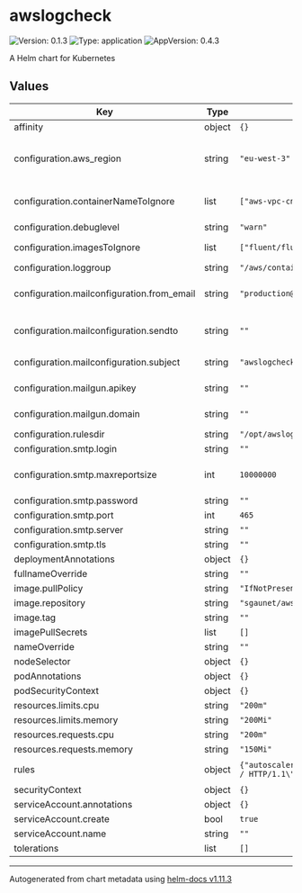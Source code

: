 # awslogcheck

![Version: 0.1.3](https://img.shields.io/badge/Version-0.1.3-informational?style=flat-square) ![Type: application](https://img.shields.io/badge/Type-application-informational?style=flat-square) ![AppVersion: 0.4.3](https://img.shields.io/badge/AppVersion-0.4.3-informational?style=flat-square)

A Helm chart for Kubernetes

## Values

| Key | Type | Default | Description |
|-----|------|---------|-------------|
| affinity | object | `{}` |  |
| configuration.aws_region | string | `"eu-west-3"` | AWS region to use for AWS API calls |
| configuration.containerNameToIgnore | list | `["aws-vpc-cni-init","helper","build","cluster-autoscaler"]` | container name to ignore |
| configuration.debuglevel | string | `"warn"` |  |
| configuration.imagesToIgnore | list | `["fluent/fluentd-kubernetes-daemonset","docker:stable","docker:dind"]` | images to ignore |
| configuration.loggroup | string | `"/aws/containerinsights/dev-EKS/application"` |  |
| configuration.mailconfiguration.from_email | string | `"production@society.com"` | email address to send from |
| configuration.mailconfiguration.sendto | string | `""` | email address to send to |
| configuration.mailconfiguration.subject | string | `"awslogcheck"` | subject of the email |
| configuration.mailgun.apikey | string | `""` | mailgun api key |
| configuration.mailgun.domain | string | `""` | mailgun domain |
| configuration.rulesdir | string | `"/opt/awslogcheck/rules-perso"` |  |
| configuration.smtp.login | string | `""` | login |
| configuration.smtp.maxreportsize | int | `10000000` | max size in bytes of report |
| configuration.smtp.password | string | `""` | password |
| configuration.smtp.port | int | `465` | port |
| configuration.smtp.server | string | `""` | server |
| configuration.smtp.tls | string | `""` | tls |
| deploymentAnnotations | object | `{}` |  |
| fullnameOverride | string | `""` |  |
| image.pullPolicy | string | `"IfNotPresent"` |  |
| image.repository | string | `"sgaunet/awslogcheck"` |  |
| image.tag | string | `""` |  |
| imagePullSecrets | list | `[]` |  |
| nameOverride | string | `""` |  |
| nodeSelector | object | `{}` |  |
| podAnnotations | object | `{}` |  |
| podSecurityContext | object | `{}` |  |
| resources.limits.cpu | string | `"200m"` |  |
| resources.limits.memory | string | `"200Mi"` |  |
| resources.requests.cpu | string | `"200m"` |  |
| resources.requests.memory | string | `"150Mi"` |  |
| rules | object | `{"autoscaler.rules":"NodeGetCapabilities\n","general.rules":"warning\nWARNING\nlevel=info\n","http.rules":"GET / HTTP/1.1\" 302\nGET / 200"}` | regexp to ignore |
| securityContext | object | `{}` |  |
| serviceAccount.annotations | object | `{}` |  |
| serviceAccount.create | bool | `true` |  |
| serviceAccount.name | string | `""` |  |
| tolerations | list | `[]` |  |

----------------------------------------------
Autogenerated from chart metadata using [helm-docs v1.11.3](https://github.com/norwoodj/helm-docs/releases/v1.11.3)
